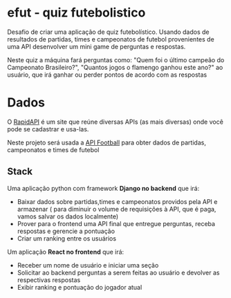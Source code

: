 # efut - quiz futebolistico

Desafio de criar uma aplicação de quiz futebolístico. Usando dados de resultados de partidas, times e campeonatos de futebol provenientes de uma API desenvolver um mini game de perguntas e respostas.

Neste quiz a máquina fará perguntas como: "Quem foi o último campeão do Campeonato Brasileiro?", "Quantos jogos o flamengo ganhou este ano?" ao usuário, que irá ganhar ou perder pontos de acordo com as respostas

# Dados

O [RapidAPI](https://rapidapi.com/) é um site que reúne diversas APIs (as mais diversas) onde você pode se cadastrar e usa-las. 

Neste projeto será usada a [API Football](https://www.api-football.com/documentation#general-api-demo) para obter dados de partidas, campeonatos e times de futebol

## Stack

Uma aplicação python com framework **Django no backend** que irá:
- Baixar dados sobre partidas,times e campeonatos providos pela API e armazenar ( para diminuir o volume de requisições à API, que é paga, vamos salvar os dados localmente)
- Prover para o frontend uma API final que entregue perguntas, receba respostas e gerencie a pontuação
- Criar um ranking entre os usuários

Um aplicação **React no frontend** que irá:
- Receber um nome de usuário e iniciar uma seção
- Solicitar ao backend perguntas a serem feitas ao usuário e devolver as respectivas respostas
- Exibir ranking e pontuação do jogador atual

